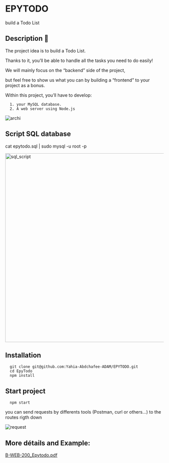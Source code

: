 # EPYTODO
<p>build a Todo List</p>

<h2>Description 🌄 </h2>
<p>The project idea is to build a Todo List.</p>
<p>Thanks to it, you’ll be able to handle all the tasks you need to do easily!</p>
<p>We will mainly focus on the “backend” side of the project,</p>
<p>but feel free to show us what you can by building a “frontend” to your project as a bonus.</p>
<p>Within this project, you’ll have to develop:</p>

      1. your MySQL database.
      2. A web server using Node.js
 
![archi](https://user-images.githubusercontent.com/91891487/182189977-71ed0875-d5dc-4c0f-9eb1-bcf70ebe2331.png)

<h2> Script SQL database </h2>
<p>cat epytodo.sql | sudo mysql -u root -p</p>

<img src="https://user-images.githubusercontent.com/91891487/182193746-a93e3248-be8d-4be4-bf0e-66cc13863ee5.png" 
     alt="sql_script"
     height="600" witdth="500"/>

<h2> Installation </h2>

      git clone git@github.com:Yahia-Abdchafee-ADAM/EPYTODO.git
      cd EpyTodo
      npm install
      
<h2>Start project</h2>

      npm start
 
 you can send requests by differents tools (Postman, curl or others...) to the routes rigth down
 
![request](https://user-images.githubusercontent.com/91891487/182203608-cf748238-aff7-409c-a234-dc1f818e6486.png)

 <h2>More détails and Example:</h2>

 [B-WEB-200_Epytodo.pdf](https://github.com/Yahia-Abdchafee-ADAM/EPYTODO/files/9235734/B-WEB-200_Epytodo.pdf)

